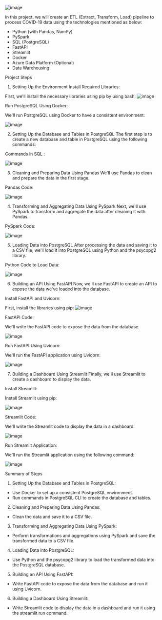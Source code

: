 
![image](https://github.com/Hagar-zakaria/Comprehensive-Guide-ETL-Pipeline-with-Python-PySpark-PostgreSQL-FastAPI-and-Streamlit/assets/93611934/8593042a-edf7-4ff9-a813-0b9d75b6833a)

In this project, we will create an ETL (Extract, Transform, Load) pipeline to process COVID-19 data using the technologies mentioned as below:


- Python (with Pandas, NumPy)
- PySpark
- SQL (PostgreSQL)
- FastAPI
- Streamlit
- Docker
- Azure Data Platform (Optional)
- Data Warehousing


Project Steps
1. Setting Up the Environment
Install Required Libraries:

First, we'll install the necessary libraries using pip by using bash;
![image](https://github.com/Hagar-zakaria/Comprehensive-Guide-ETL-Pipeline-with-Python-PySpark-PostgreSQL-FastAPI-and-Streamlit/assets/93611934/703045a0-acc5-4f62-88d0-98ba369b27ba)

Run PostgreSQL Using Docker:

We'll run PostgreSQL using Docker to have a consistent environment:

![image](https://github.com/Hagar-zakaria/Comprehensive-Guide-ETL-Pipeline-with-Python-PySpark-PostgreSQL-FastAPI-and-Streamlit/assets/93611934/c96b694e-de5d-458d-a45e-17971ee272b0)

2. Setting Up the Database and Tables in PostgreSQL
The first step is to create a new database and table in PostgreSQL using the following commands:

Commands in SQL :

![image](https://github.com/Hagar-zakaria/Comprehensive-Guide-ETL-Pipeline-with-Python-PySpark-PostgreSQL-FastAPI-and-Streamlit/assets/93611934/6f6bdf73-da0d-49ef-b974-907d7db83e00)

3. Cleaning and Preparing Data Using Pandas
We'll use Pandas to clean and prepare the data in the first stage.

Pandas Code:

![image](https://github.com/Hagar-zakaria/Comprehensive-Guide-ETL-Pipeline-with-Python-PySpark-PostgreSQL-FastAPI-and-Streamlit/assets/93611934/a613ebf2-1b47-4c71-8373-cc1565e1b031)


4. Transforming and Aggregating Data Using PySpark
Next, we'll use PySpark to transform and aggregate the data after cleaning it with Pandas.

PySpark Code:

![image](https://github.com/Hagar-zakaria/Comprehensive-Guide-ETL-Pipeline-with-Python-PySpark-PostgreSQL-FastAPI-and-Streamlit/assets/93611934/3bdc9a6b-ad02-4898-90ab-42459636dfe1)


5. Loading Data into PostgreSQL
After processing the data and saving it to a CSV file, we'll load it into PostgreSQL using Python and the psycopg2 library.

Python Code to Load Data:

![image](https://github.com/Hagar-zakaria/Comprehensive-Guide-ETL-Pipeline-with-Python-PySpark-PostgreSQL-FastAPI-and-Streamlit/assets/93611934/b8b93558-e1a6-4221-b101-7d5d070a28ea)

6. Building an API Using FastAPI
Now, we'll use FastAPI to create an API to expose the data we've loaded into the database.

Install FastAPI and Uvicorn:

First, install the libraries using pip:
![image](https://github.com/Hagar-zakaria/Comprehensive-Guide-ETL-Pipeline-with-Python-PySpark-PostgreSQL-FastAPI-and-Streamlit/assets/93611934/133cd4a3-3f19-4579-abd6-8ca019ae567c)

FastAPI Code:

We'll write the FastAPI code to expose the data from the database.

![image](https://github.com/Hagar-zakaria/Comprehensive-Guide-ETL-Pipeline-with-Python-PySpark-PostgreSQL-FastAPI-and-Streamlit/assets/93611934/4d3e07a8-7f3b-4c0f-b781-a8c4f3895d9c)

Run FastAPI Using Uvicorn:

We'll run the FastAPI application using Uvicorn:

![image](https://github.com/Hagar-zakaria/Comprehensive-Guide-ETL-Pipeline-with-Python-PySpark-PostgreSQL-FastAPI-and-Streamlit/assets/93611934/ee6d0aef-72e5-4cfd-ad40-707be9271397)

7. Building a Dashboard Using Streamlit
Finally, we'll use Streamlit to create a dashboard to display the data.

Install Streamlit:

Install Streamlit using pip:

![image](https://github.com/Hagar-zakaria/Comprehensive-Guide-ETL-Pipeline-with-Python-PySpark-PostgreSQL-FastAPI-and-Streamlit/assets/93611934/2a574f46-9033-4341-ba85-bb5099ccb31a)

Streamlit Code:

We'll write the Streamlit code to display the data in a dashboard.

![image](https://github.com/Hagar-zakaria/Comprehensive-Guide-ETL-Pipeline-with-Python-PySpark-PostgreSQL-FastAPI-and-Streamlit/assets/93611934/e918baa3-a61a-4d20-a5ec-f3a7f3bd51fb)


Run Streamlit Application:

We'll run the Streamlit application using the following command:

![image](https://github.com/Hagar-zakaria/Comprehensive-Guide-ETL-Pipeline-with-Python-PySpark-PostgreSQL-FastAPI-and-Streamlit/assets/93611934/41889fac-43d6-4111-ad19-533ea66e5782)


Summary of Steps
1. Setting Up the Database and Tables in PostgreSQL:

- Use Docker to set up a consistent PostgreSQL environment.
- Run commands in PostgreSQL CLI to create the database and tables.

2. Cleaning and Preparing Data Using Pandas:

- Clean the data and save it to a CSV file.

3. Transforming and Aggregating Data Using PySpark:

- Perform transformations and aggregations using PySpark and save the transformed data to a CSV file.

4. Loading Data into PostgreSQL:

- Use Python and the psycopg2 library to load the transformed data into the PostgreSQL database.

5. Building an API Using FastAPI:

- Write FastAPI code to expose the data from the database and run it using Uvicorn.
  
6. Building a Dashboard Using Streamlit:

- Write Streamlit code to display the data in a dashboard and run it using the streamlit run command.

